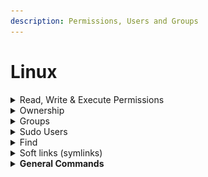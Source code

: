 ```yaml
---
description: Permissions, Users and Groups
---
```


# Linux

<details>

<summary>Read, Write &#x26; Execute Permissions</summary>

Permissions are the “rights” to act on a file or directory. The basic rights are read, write, and execute.

* **Read:** a readable permission allows the contents of the file to be viewed. A read permission on a directory allows you to list the contents of a directory.
* **Write:** a write permission on a file allows you to modify the contents of that file. For a directory, the write permission allows you to edit the contents of a directory (e.g. add/delete files).
* **Execute:** for a file, the executable permission allows you to run the file and execute a program or script. For a directory, the execute permission allows you to change to a different directory and make it your current working directory. Users usually have a default group, but they may belong to several additional groups.

![](<.gitbook/assets/image (3).png>)

Permissions example:`-rw-r--r-- 1 root root 1031 Nov 18 09:22 /etc/passwd`

The first three characters are for the user, the next three are for the group, and the last three are for others. The first ten characters show the access permissions. The first dash (-) indicates the type of file (d for directory, s for special file, and - for a regular file). The next three characters (rw-) define the owner’s permission to the file. In this example, the file owner has read and write permissions only. The next three characters (r--) are the permissions for the members of the same group as the file owner (which in this example is read only). The last three characters (r--) show the permissions for all other users and in this example it is read only. Some permissions may begin with d or l signifying that those permissions are for a directory or a link.

![](<.gitbook/assets/image (3) (1).png>)

The first column with the ten letters and dashes shows the permissions of the file or directory. The second column (with the single number) indicates the number of files or directories contained in the directory. The next column indicates the owner, followed by the group name, the size, date, and time of last access, and finally the name of the file.



Alternatively, numbers can be used to grant permissions as well

​![](https://files.gitbook.com/v0/b/gitbook-x-prod.appspot.com/o/spaces%2F8HdAqUUy3RShZPGhf9ej%2Fuploads%2FiJulL3u4brXqueNiir1x%2Fimage.png?alt=media\&token=95e6bd50-34ca-4518-8d8a-eaf52ad7749c)​

So, for example:

* 777 is the same as rwxrwxrwx
* 755 is the same as rwxr-xr-x
* 666 is the same as rw-rw-rw-
* 744 is the same as rwxr--r--

![](<.gitbook/assets/image (4).png>)

#### Commands:

* View Permissions: `ls -l <fileName/DirectoryName>`
* Change permissions: `chmod +/- <permissions> <filename and/or directory>`

</details>

<details>

<summary>Ownership</summary>

Chown command lets you change the file owner and group through the command line.

#### Commands:

* Change the owner of a file: `chown <newOwner> <fileName>`
* &#x20;Change the group of a file: `chown :<groupName> <file-name>`
* Change both the owner and the group of a file: `chown <newOwner>:<newGroup> <fileName>`.  Alternatively the userId and groupId can be used instead. `e.g chown 1000:1001 test1`
* Change ownership on directory: `chown -R <newOwner>:<newGroup> <directory-name-or-path>`
* Change ownership after checking existing owner and/or group: `chown --from=[curr-own]:[curr-group] [new-owner]:[new-group] [filename]`
* Change ownership verbose: chown `<newOwner>:<newGroup> <fileName> -v`

</details>

<details>

<summary>Groups</summary>

A user’s primary group (default group) is usually the group that is recorded in your Linux system’s /etc/passwd file. Linux system users can have a maximum of 15 secondary groups. A Linux system’s groups are stored in the /etc/group file.

#### Commands:

* List all members of a group: `getent group developers`
* List all groups: `less /etc/group`
* Find a user’s primary group information: `id <userName>` . If you want a less verbose output that only shows the primary group name: `id -gn <userName>`
* Find the groups of a user: `groups <userName>`
* Create a new group: `groupadd <groupName>`
* Delete a group: `groupdel <groupName>`
* Switch groups: `newgrp <groupName>`
* Add a user to group/s: `sudo usermod -a -G <groupName> <userName>` . The -a and -G options ensure that the user is not removed from any group that the user already belongs to.
* Modify a group's name: groupmod -n \<new\_modified\_group\_name> \<old\_group\_name>

</details>

<details>

<summary>Sudo Users</summary>

In order to provide a user with the sudo ability, they need to be added to a sudo enabled group, or their username needs to be added to the sudoers file with a set of permissions. This file is sensitive and important as an access and security control, and should not be edited directly with a text editor.

```
# User privilege specification
root    ALL=(ALL:ALL) ALL
sudousername   ALL=(ALL:ALL) ALL
username ALL=/usr/bin/top, /usr/bin/apt-get
# Allow members of group sudo to execute the less, ls, and apt commands
%sudo ALL=/usr/bin/less, /usr/bin/ls, /usr/bin/apt
```

When whitelisting individual commands using the above syntax, it is important to use the absolute path to the command. The `which` command can be used to find this absolute path: `which command-name`

</details>

<details>

<summary>Find</summary>

**find command** can be used in a variety of conditions like you can find files by **permissions**, **users**, **groups**, **file types**, **date**, **size**, and other possible criteria.

#### Commands:

* Find files in directory based on name: `find /<directoryName> -name <fileName>`
* Find files by name, ignoring case: `find / -type d -name <directoryName>`. Type can be directory (d), file (f) etc.
* Find all files of specific extension:  `find / -type f -name "*.<extension>"`
* Find files based on permission: `find / -type f -perm <permission> -print`
* Find files not matching a permission: `find / -type f ! -perm <permission>`
* Find read-only files: `find / -perm /u=r`
* Find executable files: `find / -perm /a=x`
* Find directory and give permissions: `find / -type d -perm <permission> -print -exec chmod <permission> {} \ ;`
* Find file and remove: `find . -type f -name "<fileName>" -exec rm -f {} ;`
* Find all empty files: `find / -type f -empty`
* Find all hidden files: `find / -type f -name ".*`"
* Find all files based on a user: `find / -user <userName>`
* Find all files based on a group: `find / -group <groupName>`
* Find files modified in the last N days: `find / -mtime <numberOfDays(N)>`
* Find files accessed in the last N days: `find / -atime <numberOfDays>`
* Find files modified in between a set of days: `find / -mtime +<minDay>  –mtime  -<maxDay>`
* Find changed files in the last hour: `find / -cmin -60`. Use -mmin for modified files and -amin for accessed files.
* Find files of a specific size: `find / -size <size e.g 100MB>`
* Find files in home directory: `find ~ -name '*<extension>'`
* Find based on pattern: `find . -regextype posix-egrep -regex ".*.<regex>$"`

</details>

<details>

<summary>Soft links (symlinks)</summary>

A symlink (also called a symbolic link) is a type of file in Linux that points to another file or a folder on your computer. Soft links are similar to shortcuts, and can point to another file or directory in any file system.

Hard links are also shortcuts for files and folders, but a hard link cannot be created for a folder or file in a different file system.

#### Commands:

* Create a sym link for a file: `ln -s {source-filename} {symbolic-filename}.` Same applies for a directory.
* Create a sym link with force:  `ln -sf <source> <linkName>`
* Verify a sym link: `ls -l {source-filename} {symbolic-filename}`
* Overwrite a sym link: `ln -f -s <path-to-file> <file>`
* Unlink a sym link: `unlink <path-to-symlink>`
* Remove a sym link: `rm <path-to-symlink>`
* Find broken links: `find <path/directory> -xtype l`
* Find and delete broken links: `find <path/directory> -xtype l -delete`

</details>

<details>

<summary><strong>General Commands</strong></summary>

* Create a new standard user: `useradd <userName>`. Use the -e flag to set the date when the account expires: `useradd <userName>** -e <YYYY-MM-DD>`.
* Set a password for a user: `passwd <userName>`
* Remove a user account: `userdel <userName>`
* Remove the user, their home folder, and their files: `userdel -r <userName>`
* Create a directory: `mkdir <directoryName>`
* Create a directory and set permissions: `mkdir -m a=rwx <directoryName>`
* Create a nested directory: `mkdir -p <directoryName/directoryName1>`. The -p flag creats a directory whether the first specified has been created or not.
* Remove a file: `rm <fileName>`
* Remove a directory: `rm -r <directoryName`>
* View files and permisions: ls -l
* View files including hidden: ls -a
* View files including hidden and permissions: ls -al
* Change user: `su - <userName>`
* Create file: `touch <fileName>`
* List all users: `less /etc/passwd`
* Modify a user: `usermod <flags and options>`

</details>
